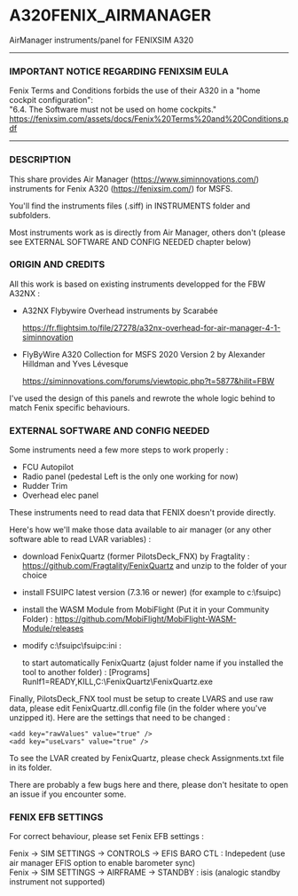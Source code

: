 # A320FENIX_AIRMANAGER
AirManager instruments/panel for FENIXSIM A320

****************************************************************
### IMPORTANT NOTICE REGARDING FENIXSIM EULA

Fenix Terms and Conditions forbids the use of their A320 in a "home cockpit configuration":  
"6.4. The Software must not be used on home cockpits."  
https://fenixsim.com/assets/docs/Fenix%20Terms%20and%20Conditions.pdf

****************************************************************

### DESCRIPTION

This share provides Air Manager (https://www.siminnovations.com/) instruments for Fenix A320 (https://fenixsim.com/) for MSFS.

You'll find the instruments files (.siff) in INSTRUMENTS folder and subfolders.

Most instruments work as is directly from Air Manager, others don't (please see EXTERNAL SOFTWARE AND CONFIG NEEDED chapter below)

### ORIGIN AND CREDITS

All this work is based on existing instruments developped for the FBW A32NX :
- A32NX Flybywire Overhead instruments by Scarabée 

    https://fr.flightsim.to/file/27278/a32nx-overhead-for-air-manager-4-1-siminnovation
- FlyByWire A320 Collection for MSFS 2020 Version 2 by Alexander Hilldman and Yves Lévesque

    https://siminnovations.com/forums/viewtopic.php?t=5877&hilit=FBW
    
I've used the design of this panels and rewrote the whole logic behind to match Fenix specific behaviours.

### EXTERNAL SOFTWARE AND CONFIG NEEDED

Some instruments need a few more steps to work properly :
- FCU Autopilot
- Radio panel (pedestal Left is the only one working for now)
- Rudder Trim
- Overhead elec panel

These instruments need to read data that FENIX doesn't provide directly. 

Here's how we'll make those data available to air manager (or any other software able to read LVAR variables) :

- download FenixQuartz (former PilotsDeck_FNX) by Fragtality : https://github.com/Fragtality/FenixQuartz and unzip to the folder of your choice
 
- install FSUIPC latest version (7.3.16 or newer) (for example to c:\fsuipc)

- install the WASM Module from MobiFlight (Put it in your Community Folder) : https://github.com/MobiFlight/MobiFlight-WASM-Module/releases

- modify c:\fsuipc\fsuipc:ini :

  to start automatically FenixQuartz (ajust folder name if you installed the tool to another folder) :
  [Programs]
  RunIf1=READY,KILL,C:\FenixQuartz\FenixQuartz.exe  
  
Finally, PilotsDeck_FNX tool must be setup to create LVARS and use raw data, please edit FenixQuartz.dll.config file (in the folder where you've unzipped it).
Here are the settings that need to be changed :


`<add key="rawValues" value="true" />`  
`<add key="useLvars" value="true" />`

To see the LVAR created by FenixQuartz, please check Assignments.txt file in its folder.

There are probably a few bugs here and there, please don't hesitate to open an issue if you encounter some.

### FENIX EFB SETTINGS

For correct behaviour, please set Fenix EFB settings  : 

Fenix -> SIM SETTINGS -> CONTROLS -> EFIS BARO CTL : Indepedent (use air manager EFIS option to enable barometer sync)  
Fenix -> SIM SETTINGS -> AIRFRAME -> STANDBY : isis (analogic standby instrument not supported)